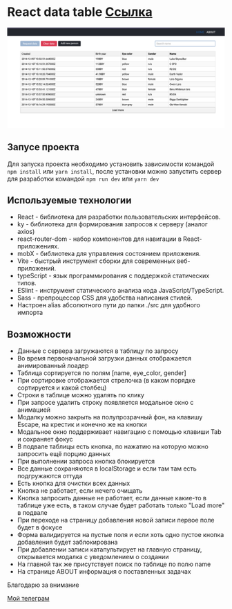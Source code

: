 # React data table [Ссылка](https://react-table-sort.netlify.app/)

![Скриншот](./screen.png)

## Запусе проекта
Для запуска проекта необходимо установить зависимости командой `npm install` или `yarn install`, после установки можно запустить сервер для разработки командой `npm run dev` или `yarn dev`

## Используемые технологии
- React - библиотека для разработки пользовательских интерфейсов.
- ky - библиотека для формирования запросов к серверу (аналог axios)
- react-router-dom - набор компонентов для навигации в React-приложениях.
- mobX - библиотека для управления состоянием приложения.
- Vite - быстрый инструмент сборки для современных веб-приложений.
- typeScript - язык программирования с поддержкой статических типов.
- ESlint - инструмент статического анализа кода JavaScript/TypeScript.
- Sass - препроцессор CSS для удобства написания стилей.
- Настроен alias абсолютного пути до папки ./src для удобного импорта

## Возможности
- Данные с сервера загружаются в таблицу по запросу
- Во время первоначальной загрузки данных отображается анимированный лоадер
- Таблица сортируется по полям [name, eye_color, gender]
- При сортировке отображается стрелочка (в каком порядке сортируется и какой столбец)
- Строки в таблице можно удалять по клику
- При запросе удалить строку появляется модальное окно с анимацией
- Модалку можно закрыть на полупрозрачный фон, на клавишу Escape, на крестик и конечно же на кнопки
- Модальное окно поддерживает навигацию с помощью клавиши Tab и сохраняет фокус
- В подвале таблицы есть кнопка, по нажатию на которую можно запросить ещё порцию данных
- При выполнении запроса кнопка блокируется 
- Все данные сохраняются в localStorage и если там там есть подгружаются оттуда
- Есть кнопка для очистки всех данных
- Кнопка не работает, если нечего очищать
- Кнопка запросить данные не работает, если данные какие-то в таблице уже есть, в таком случае будет работать только "Load more" в подвале 
- При переходе на страницу добавления новой записи первое поле будет в фокусе
- Форма валидируется на пустые поля и если хоть одно пустое кнопка добавления будет заблокирована 
- При добавлении записи катапультирует на главную страницу, открывается модалка с уведомлением о создании 
- На главной так же присутствует поиск по таблице по полю name
- На странице ABOUT информация о поставленных задачах

Благодарю за внимание

[Мой телеграм](https://t.me/k0lchanov)